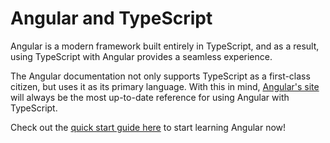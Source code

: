 # Angular and TypeScript

Angular is a modern framework built entirely in TypeScript, and as a result, using TypeScript with Angular provides a seamless experience.

The Angular documentation not only supports TypeScript as a first-class citizen, but uses it as its primary language.
With this in mind, [Angular's site](https://angular.io) will always be the most up-to-date reference for using Angular with TypeScript.

Check out the [quick start guide here](https://angular.io/docs/ts/latest/quickstart.html) to start learning Angular now!